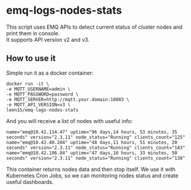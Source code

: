 # emq-logs-nodes-stats

 This script uses EMQ APIs to detect current status of cluster nodes and print them in console.  
 It supports API version v2 and v3.
## How to use it

 Simple run it as a docker container:
 ```
 docker run -it \
-e MQTT_USERNAME=admin \
-e MQTT_PASSWORD=password \
-e MQTT_SERVER=http://mqtt.your.domain:18083 \
-e MQTT_API_VERSION=v3 \
 leen15/emq-logs-nodes-stats
```

And you will receive a list of nodes with useful info:
```
name="emq@10.42.114.47" uptime="96 days,14 hours, 53 minutes, 35 seconds" version="2.3.11" node_status="Running" clients_count="125"
name="emq@10.42.40.204" uptime="48 days,11 hours, 51 minutes, 20 seconds" version="2.3.11" node_status="Running" clients_count="143"
name="emq@10.42.186.84" uptime="47 days,10 hours, 33 minutes, 50 seconds" version="2.3.11" node_status="Running" clients_count="138"
```

This container returns nodes data and then stop itself.
We use it with Kubernetes Cron Jobs, so we can monitoring nodes status and create useful dashboards.